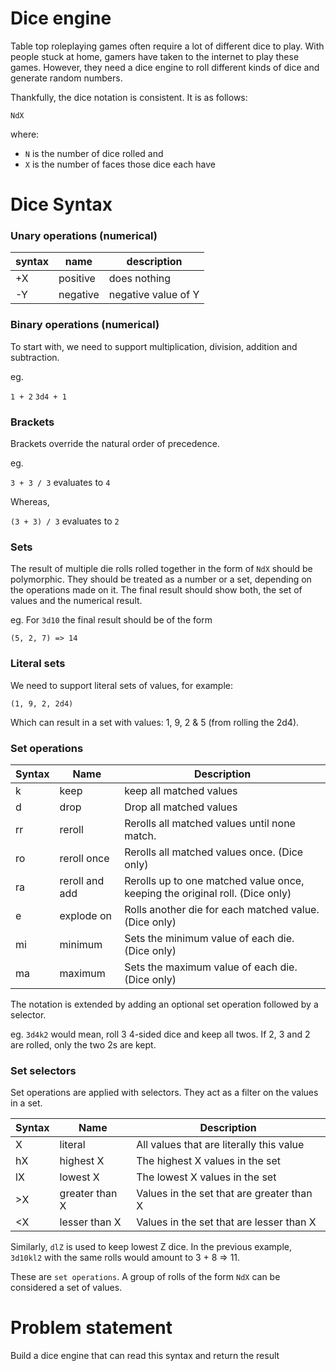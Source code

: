 # Dice engine

Table top roleplaying games often require a lot of different dice to play. With
people stuck at home, gamers have taken to the internet to play these games.
However, they need a dice engine to roll different kinds of dice and generate
random numbers.

Thankfully, the dice notation is consistent. It is as follows:

`NdX`

where:
- `N` is the number of dice rolled and 
- `X` is the number of faces those dice each have

# Dice Syntax

### Unary operations (numerical)

| syntax | name     | description         |
|--------|----------|---------------------|
| +X     | positive | does nothing        |
| -Y     | negative | negative value of Y |

### Binary operations (numerical)

To start with, we need to support multiplication, division, addition and
subtraction.

eg.

`1 + 2`
`3d4 + 1`

### Brackets

Brackets override the natural order of precedence.

eg.

`3 + 3 / 3` evaluates to `4`

Whereas,

`(3 + 3) / 3` evaluates to `2`

### Sets

The result of multiple die rolls rolled together in the form of `NdX` should be
polymorphic. They should be treated as a number or a set, depending on the
operations made on it. The final result should show both, the set of values and
the numerical result.

eg. For `3d10` the final result should be of the form

`(5, 2, 7) => 14`

### Literal sets

We need to support literal sets of values, for example:

`(1, 9, 2, 2d4)`

Which can result in a set with values: 1, 9, 2 & 5 (from rolling the 2d4).

### Set operations

| Syntax | Name           | Description                                                                  |
|--------|----------------|------------------------------------------------------------------------------|
| k      | keep           | keep all matched values                                                      |
| d      | drop           | Drop all matched values                                                      |
| rr     | reroll         | Rerolls all matched values until none match.                                 |
| ro     | reroll once    | Rerolls all matched values once. (Dice only)                                 |
| ra     | reroll and add | Rerolls up to one matched value once, keeping the original roll. (Dice only) |
| e      | explode on     | Rolls another die for each matched value. (Dice only)                        |
| mi     | minimum        |  Sets the minimum value of each die. (Dice only)                             |
| ma     | maximum        | Sets the maximum value of each die. (Dice only)                              |

The notation is extended by adding an optional set operation followed by a selector.

eg. `3d4k2` would mean, roll 3 4-sided dice and keep all twos. If 2, 3 and 2
are rolled, only the two 2s are kept.

### Set selectors

Set operations are applied with selectors. They act as a filter on the values in a set.

| Syntax | Name | Description |
|--------|------|-------------|
| X | literal | All values that are literally this value |
| hX | highest X | The highest X values in the set |
| lX | lowest X | The lowest X values in the set |
| \>X | greater than X | Values in the set that are greater than X |
| \<X | lesser than X | Values in the set that are lesser than X |

Similarly, `dlZ` is used to keep lowest Z dice. In the previous example,
`3d10kl2` with the same rolls would amount to 3 + 8 => 11.

These are `set operations`. A group of rolls of the form `NdX` can be
considered a set of values.

# Problem statement

Build a dice engine that can read this syntax and return the result
